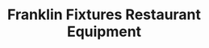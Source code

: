 ---
title: "Franklin Fixtures Restaurant Equipment"
url: /edwardsville/franklin-fixtures-restaurant-equipment/
shop: Allgemein
---